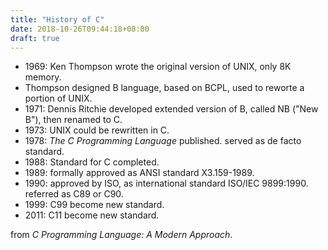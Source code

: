 ```yaml
---
title: "History of C"
date: 2018-10-26T09:44:18+08:00
draft: true
---
```


* 1969: Ken Thompson wrote the original version of UNIX, only 8K memory.
* Thompson designed B language, based on BCPL, used to reworte a portion
    of UNIX.
* 1971: Dennis Ritchie developed extended version of B, called NB ("New B"),
    then renamed to C.
* 1973: UNIX could be rewritten in C.
* 1978: _The C Programming Language_ published. served as de facto
    standard.
* 1988: Standard for C completed.
* 1989: formally approved as ANSI standard X3.159-1989.
* 1990: approved by ISO, as international standard ISO/IEC 9899:1990.
    referred as C89 or C90.
* 1999: C99 become new standard.
* 2011: C11 become new standard.


from _C Programming Language: A Modern Approach_.

